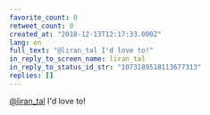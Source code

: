 ```yaml
---
favorite_count: 0
retweet_count: 0
created_at: "2018-12-13T12:17:33.000Z"
lang: en
full_text: "@liran_tal I'd love to!"
in_reply_to_screen_name: liran_tal
in_reply_to_status_id_str: "1073189518113677313"
replies: []
---
```


[@liran_tal](https://twitter.com/liran_tal) I'd love to!
